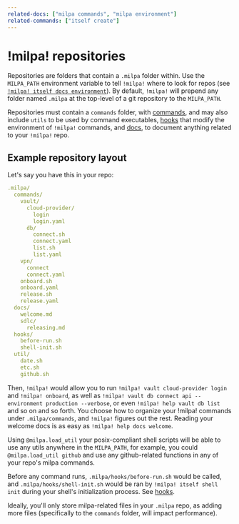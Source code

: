 ```yaml
---
related-docs: ["milpa commands", "milpa environment"]
related-commands: ["itself create"]
---
```

# !milpa! repositories

Repositories are folders that contain a `.milpa` folder within. Use the `MILPA_PATH` environment variable to tell `!milpa!` where to look for repos (see [`!milpa! itself docs environment`](/.milpa/docs/milpa/environment.md#MILPA_PATH)). By default, `!milpa!` will prepend any folder named `.milpa` at the top-level of a git repository to the `MILPA_PATH`.

Repositories must contain a `commands` folder, with [commands](/.milpa/docs/milpa/command/index.md), and may also include `utils` to be used by command executables, [hooks](/.milpa/docs/milpa/repo/hooks.md) that modify the environment of `!milpa!` commands, and [docs](/.milpa/docs/milpa/repo/docs.md), to document anything related to your `!milpa!` repo.

## Example repository layout

Let's say you have this in your repo:

```yaml
.milpa/
  commands/
    vault/
      cloud-provider/
        login
        login.yaml
      db/
        connect.sh
        connect.yaml
        list.sh
        list.yaml
    vpn/
      connect
      connect.yaml
    onboard.sh
    onboard.yaml
    release.sh
    release.yaml
  docs/
    welcome.md
    sdlc/
      releasing.md
  hooks/
    before-run.sh
    shell-init.sh
  util/
    date.sh
    etc.sh
    github.sh
```

Then, `!milpa!` would allow you to run `!milpa! vault cloud-provider login` and `!milpa! onboard`, as well as `!milpa! vault db connect api --environment production --verbose`, or even `!milpa! help vault db list` and so on and so forth. You choose how to organize your !milpa! commands under `.milpa/commands`, and `!milpa!` figures out the rest. Reading your welcome docs is as easy as `!milpa! help docs welcome`.

Using `@milpa.load_util` your posix-compliant shell scripts will be able to use any utils anywhere in the `MILPA_PATH`, for example, you could `@milpa.load_util github` and use any github-related functions in any of your repo's milpa commands.

Before any command runs, `.milpa/hooks/before-run.sh` would be called, and `.milpa/hooks/shell-init.sh` would be ran by `!milpa! itself shell init` during your shell's initialization process. See [hooks](/.milpa/docs/milpa/repo/hooks.md).

Ideally, you'll only store milpa-related files in your `.milpa` repo, as adding more files (specifically to the `commands` folder, will impact performance).
